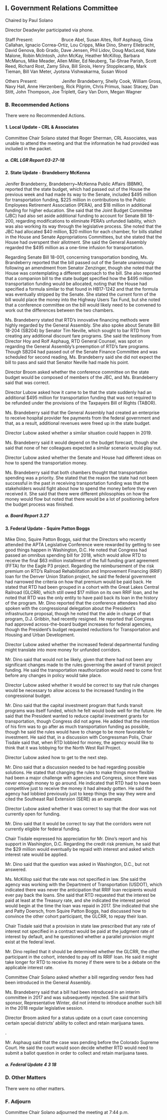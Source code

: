 ## I. Government Relations Committee

Chaired by Paul Solano

Director Deadwyler participated via phone.

Staff Present:                       Bruce Abel, Susan Altes, Rolf Asphaug, Gina Callahan, Ignacio Correa-Ortiz, Lou Cripps, Mike Dino, Sherry Ellebracht, David Genova, Bob Grado, Dave Jensen, Phil Lidov, Doug MacLeod, Nate Malone, Robin McIntosh, John McKay, Heather McKillop, Barbara McManus, Mike Meader, Allen Miller, Ed Neuberg, Tai-Shrae Parish, Scott Reed, Richard Rost, Zamy Silva, Bill Sirois, Henry Stopplecamp, Mark Tieman, Bill Van Meter, Jyotsna Vishwakarma, Susan Wood

Others Present:                    Jenifer Brandeberry, Shelly Cook, William Gross, Navy Hall, Anne Herzenberg, Rick Pilgrim, Chris Primus, Isaac Stacey, Dan Stitt, John Thompson, Joe Triplett, Gary Van Dorn, Megan Wagner

### B. Recommended Actions

There were no Recommended Actions.

#### 1. Local Update - CRL & Associates

Committee Chair Solano stated that Roger Sherman, CRL Associates, was unable to attend the meeting and that the information he had provided was included in the packet.

##### a. CRL LGR Report 03-27-18

#### 2. State Update - Brandeberry McKenna

Jenifer Brandeberry, Brandeberry~McKenna Public Affairs (BBMK), reported that the state budget, which had passed out of the House the previous week and had made its way to the Senate, included $495 million for transportation funding, $225 million in contributions to the Public Employees Retirement Association (PERA), and $18 million in additional funding for higher education. She said that the Joint Budget Committee (JBC) had also set aside additional funding to account for Senate Bill 18-200, regarding modifications to eliminate PERA’s unfunded liability, which was also working its way through the legislative process. She noted that the JBC had allocated $40 million, $20 million for each chamber, for bills stalled in the House and Senate Appropriations Committees, but she stated that the House had overspent their allotment. She said the General Assembly regarded the $495 million as a one-time infusion for transportation.

Regarding Senate Bill 18-001, concerning transportation bonding, Ms. Brandeberry reported that the bill passed out of the Senate unanimously following an amendment from Senator Zenzinger, though she noted that the House was contemplating a different approach to the bill. She also reported that a companion bill to the state budget specified how the $495 million transportation funding would be allocated, noting that the House had specified a formula similar to that found in HB17-1242 and that the formula was eventually stripped by the Senate. She stated the current form of the bill would place the money into the Highway Users Tax Fund, but she noted that a conference committee on the bill would likely need to be convened to work out the differences between the two chambers.

Ms. Brandeberry stated that RTD’s innovative financing methods were highly regarded by the General Assembly. She also spoke about Senate Bill 18-204 (SB204) by Senator Tim Neville, which sought to bar RTD from creating any additional discount fare programs. She said the testimony from Director Hoy and Rolf Asphaug, RTD General Counsel, was spot on regarding the General Assembly’s preemption of RTD’s fare programs. Though SB204 had passed out of the Senate Finance Committee and was scheduled for second reading, Ms. Brandeberry said she did not expect the bill to pass and said that Senator Neville had made his point.

Director Broom asked whether the conference committee on the state budget would be composed of members of the JBC, and Ms. Brandeberry said that was correct.

Director Lubow asked how it came to be that the state suddenly had an additional $495 million for transportation funding that was not required to be refunded under the provisions of the Taxpayers Bill of Rights (TABOR).

Ms. Brandeberry said that the General Assembly had created an enterprise to receive hospital provider fee payments from the federal government and that, as a result, additional revenues were freed up in the state budget.

Director Lubow asked whether a similar situation could happen in 2019.

Ms. Brandeberry said it would depend on the budget forecast, though she said that none of her colleagues expected a similar scenario would play out.

Director Lubow asked whether the Senate and House had different ideas on how to spend the transportation money.

Ms. Brandeberry said that both chambers thought that transportation spending was a priority. She stated that the reason the state had not been successful in the past in receiving transportation funding was that the stakeholders would fight about how to spend the money before they even received it. She said that there were different philosophies on how the money would flow but noted that there would be a lot of positioning before the budget process was finished.

##### a. Board Report 3.27

#### 3. Federal Update - Squire Patton Boggs

Mike Dino, Squire Patton Boggs, said that the Directors who recently attended the APTA Legislative Conference were rewarded by getting to see good things happen in Washington, D.C. He noted that Congress had passed an omnibus spending bill for 2018, which would allow RTD to receive the final $63 million installment of the full funding grant agreement (FFTA) for the Eagle P3 project. Regarding the reimbursement of the risk premium on RTD’s Railroad Rehabilitation and Improvement Financing (RRIF) loan for the Denver Union Station project, he said the federal government had narrowed the criteria on how that premium would be paid back. He stated that RTD had been grouped in a cohort with the Great Lakes Central Railroad (GLCRR), which still owed $17 million on its own RRIF loan, and he noted that RTD was the only entity to have paid back its loan in the history of the program. Mr. Dino reported that the conference attendees had also spoken with the congressional delegation about the President’s infrastructure proposal, though he noted that the aide in charge of that program, D.J. Gribbin, had recently resigned. He reported that Congress had approved across-the-board budget increases for federal agencies, though the President’s budget requested reductions for Transportation and Housing and Urban Development.

Director Lubow asked whether the increased federal departmental funding might translate into more money for unfunded corridors.

Mr. Dino said that would not be likely, given that there had not been any significant changes made to the rules governing the award of transit project funding. He said the transportation reauthorization would need to come first before any changes in policy would take place.

Director Lubow asked whether it would be correct to say that rule changes would be necessary to allow access to the increased funding in the congressional budget.

Mr. Dino said that the capital investment program that funds transit programs was itself funded, which he felt would bode well for the future. He said that the President wanted to reduce capital investment grants for transportation, though Congress did not agree. He added that the intention of his firm was to go after as much transportation funding as possible, though he said the rules would have to change to be more favorable for investment. He said that, in a discussion with Congressman Polis, Chair Tisdale said that, when RTD lobbied for money, the agency would like to think that it was lobbying for the North West Rail Project.

Director Lubow asked how to get to the next step.

Mr. Dino said that a discussion needed to be had regarding possible solutions. He stated that changing the rules to make things more flexible had been a major challenge with agencies and Congress, since there was never enough money to go around. He indicated that RTD had to have been competitive just to receive the money it had already gotten. He said the agency had lobbied previously just to keep things the way they were and cited the Southeast Rail Extension (SERE) as an example.

Director Lubow asked whether it was correct to say that the door was not currently open for funding.

Mr. Dino said that it would be correct to say that the corridors were not currently eligible for federal funding.

Chair Tisdale expressed his appreciation for Mr. Dino’s report and his support in Washington, D.C. Regarding the credit risk premium, he said that the $29 million would eventually be repaid with interest and asked which interest rate would be applied.

Mr. Dino said that the question was asked in Washington, D.C., but not answered.

Ms. McKillop said that the rate was not specified in law. She said the agency was working with the Department of Transportation (USDOT), which indicated there was never the anticipation that RRIF loan recipients would ever pay back the loans. She said that RTD requested that the interest be paid at least at the Treasury rate, and she indicated the interest period would begin at the time the loan was repaid in 2017. She indicated that she and Patty Doersch, from Squire Patton Boggs, had discussed how to convince the other cohort participant, the GLCRR, to repay their loan.

Chair Tisdale said that a provision in state law prescribed that any rate of interest not specified in a contract would be paid at the judgment rate of interest by default, and he questioned whether a parallel provision might exist at the federal level.

Mr. Dino replied that it should be determined whether the GLCRR, the other participant in the cohort, intended to pay off its RRIF loan. He said it might take longer for RTD to receive its money if there were to be a debate on the applicable interest rate.

Committee Chair Solano asked whether a bill regarding vendor fees had been introduced in the General Assembly.

Ms. Brandeberry said that a bill had been introduced in an interim committee in 2017 and was subsequently rejected. She said that bill’s sponsor, Representative Winter, did not intend to introduce another such bill in the 2018 regular legislative session.

Director Broom asked for a status update on a court case concerning certain special districts’ ability to collect and retain marijuana taxes.

.

Mr. Asphaug said that the case was pending before the Colorado Supreme Court. He said the court would soon decide whether RTD would need to submit a ballot question in order to collect and retain marijuana taxes.

##### a. Federal Update 4 3 18

### D. Other Matters

There were no other matters.

### F. Adjourn

Committee Chair Solano adjourned the meeting at 7:44 p.m.